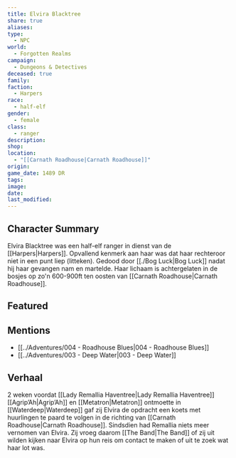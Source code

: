 ```yaml
---
title: Elvira Blacktree
share: true
aliases: 
type:
  - NPC
world:
  - Forgotten Realms
campaign:
  - Dungeons & Detectives
deceased: true
family: 
faction:
  - Harpers
race:
  - half-elf
gender:
  - female
class:
  - ranger
description: 
shop: 
location:
  - "[[Carnath Roadhouse|Carnath Roadhouse]]"
origin: 
game_date: 1489 DR
tags: 
image: 
date: 
last_modified: 
---
```

## Character Summary
Elvira Blacktree was een half-elf ranger in dienst van de [[Harpers|Harpers]]. Opvallend kenmerk aan haar was dat haar rechteroor niet in een punt liep (litteken). Gedood door [[./Bog Luck|Bog Luck]] nadat hij haar gevangen nam en martelde. Haar lichaam is achtergelaten in de bosjes op zo'n 600-900ft ten oosten van [[Carnath Roadhouse|Carnath Roadhouse]].

## Featured

## Mentions
- [[../Adventures/004 - Roadhouse Blues|004 - Roadhouse Blues]]
- [[../Adventures/003 - Deep Water|003 - Deep Water]]

## Verhaal
2 weken voordat [[Lady Remallia Haventree|Lady Remallia Haventree]] [[Agrip’Ah|Agrip’Ah]] en [[Metatron|Metatron]] ontmoette in [[Waterdeep|Waterdeep]] gaf zij Elvira de opdracht een koets met huurlingen te paard te volgen in de richting van [[Carnath Roadhouse|Carnath Roadhouse]]. Sindsdien had Remallia niets meer vernomen van Elvira. Zij vroeg daarom [[The Band|The Band]] of zij uit wilden kijken naar Elvira op hun reis om contact te maken of uit te zoek wat haar lot was.